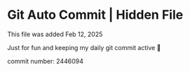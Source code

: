 # Git Auto Commit | Hidden File

This file was added Feb 12, 2025

Just for fun and keeping my daily git commit active 🤪

commit number: 2446094
